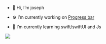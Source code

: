 - 👋 Hi, I’m joseph

- ⚙️ I’m currently working on [Progress bar](https://i.stack.imgur.com/MQVM7.png)

- 📖 I’m currently learning swift/swiftUI and Js

[![](https://visitcount.itsvg.in/api?id=joseph-el&label=Profile%20Views&color=10&icon=4&pretty=true)](https://visitcount.itsvg.in)

